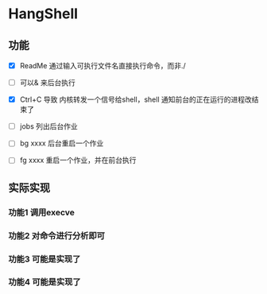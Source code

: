 # HangShell

## 功能

- [x] ReadMe 通过输入可执行文件名直接执行命令，而非./ 

- [ ]  可以& 来后台执行

- [x]  Ctrl+C 导致 内核转发一个信号给shell，shell 通知前台的正在运行的进程改结束了

- [ ]  jobs 列出后台作业

- [ ]  bg xxxx 后台重启一个作业

- [ ]  fg xxxx 重启一个作业，并在前台执行

## 实际实现

### 功能1 调用execve

### 功能2 对命令进行分析即可

### 功能3 可能是实现了


### 功能4 可能是实现了
